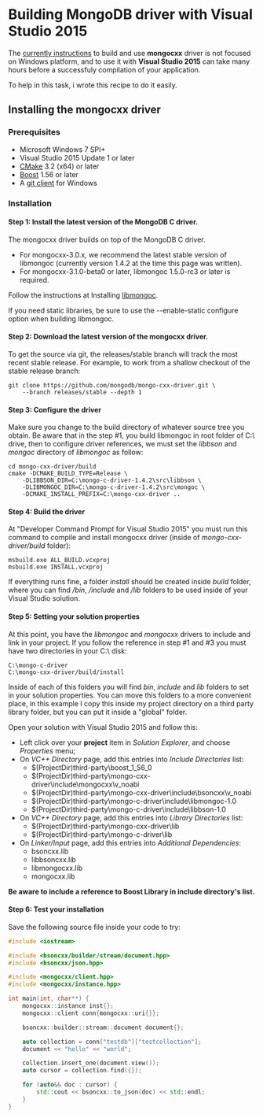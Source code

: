 # Building MongoDB driver with Visual Studio 2015

The [currently instructions](https://mongodb.github.io/mongo-cxx-driver/mongocxx-v3/installation/) to build and use **mongocxx** driver is not 
focused on Windows platform, and to use it with **Visual Studio 2015** can take many hours before a successfuly
compilation of your application.

To help in this task, i wrote this recipe to do it easily.

## Installing the mongocxx driver

### Prerequisites

* Microsoft Windows 7 SPI+
* Visual Studio 2015 Update 1 or later
* [CMake](https://cmake.org/download/) 3.2 (x64) or later
* [Boost](http://www.boost.org/) 1.56 or later
* A [git client](https://git-scm.com/downloads) for Windows

### Installation

#### Step 1: Install the latest version of the MongoDB C driver.

The mongocxx driver builds on top of the MongoDB C driver.

* For mongocxx-3.0.x, we recommend the latest stable version of libmongoc (currently version 1.4.2 at the time this page was written).
* For mongocxx-3.1.0-beta0 or later, libmongoc 1.5.0-rc3 or later is required.

Follow the instructions at Installing [libmongoc](http://mongoc.org/libmongoc/current/installing.html).

If you need static libraries, be sure to use the --enable-static configure option when building libmongoc.


#### Step 2: Download the latest version of the mongocxx driver.

To get the source via git, the releases/stable branch will track the most recent stable release. For example, to work from a shallow checkout of the stable release branch:

	git clone https://github.com/mongodb/mongo-cxx-driver.git \
		--branch releases/stable --depth 1

		
#### Step 3: Configure the driver

Make sure you change to the build directory of whatever source tree you obtain. 
Be aware that in the step #1, you build libmongoc in root folder of C:\ drive, then to configure driver references, we must
set the *libbson* and *mongoc* directory of *libmongoc* as follow:

	cd mongo-cxx-driver/build
	cmake -DCMAKE_BUILD_TYPE=Release \
		-DLIBBSON_DIR=C:\mongo-c-driver-1.4.2\src\libbson \
		-DLIBMONGOC_DIR=C:\mongo-c-driver-1.4.2\src\mongoc \
		-DCMAKE_INSTALL_PREFIX=C:\mongo-cxx-driver ..
		
		
#### Step 4: Build the driver

At "Developer Command Prompt for Visual Studio 2015" you must run this command to compile and install
mongocxx driver (inside of *mongo-cxx-driver/build* folder):

	msbuild.exe ALL_BUILD.vcxproj
	msbuild.exe INSTALL.vcxproj
	
If everything runs fine, a folder *install* should be created inside *build* folder, where you can
find */bin*, */include* and */lib* folders to be used inside of your Visual Studio solution.


#### Step 5: Setting your solution properties

At this point, you have the *libmongoc* and *mongocxx* drivers to include and link in your project.
If you follow the reference in step #1 and #3 you must have two directories in your C:\ disk:

	C:\mongo-c-driver
	C:\mongo-cxx-driver/build/install

Inside of each of this folders you will find *bin*, *include* and *lib* folders to set in your
solution properties. You can move this folders to a more convenient place, in this example I copy
this inside my project directory on a third party library folder, but you can put it inside a "global"
folder.

Open your solution with Visual Studio 2015 and follow this:

* Left click over your **project** item in *Solution Explorer*, and choose *Properties* menu;
* On *VC++ Directory* page, add this entries into *Include Directories* list:
	- $(ProjectDir)third-party\boost_1_56_0
	- $(ProjectDir)third-party\mongo-cxx-driver\include\mongocxx\v_noabi
	- $(ProjectDir)third-party\mongo-cxx-driver\include\bsoncxx\v_noabi
	- $(ProjectDir)third-party\mongo-c-driver\include\libmongoc-1.0
	- $(ProjectDir)third-party\mongo-c-driver\include\libbson-1.0
* On *VC++ Directory* page, add this entries into *Library Directories* list:
	- $(ProjectDir)third-party\mongo-cxx-driver\lib
	- $(ProjectDir)third-party\mongo-c-driver\lib
* On *Linker/Input* page, add this entries into *Additional Dependencies*:
	- bsoncxx.lib
	- libbsoncxx.lib
	- libmongocxx.lib
	- mongocxx.lib
	
**Be aware to include a reference to Boost Library in include directory's list.**


#### Step 6: Test your installation

Save the following source file inside your code to try:

``` c++
#include <iostream>

#include <bsoncxx/builder/stream/document.hpp>
#include <bsoncxx/json.hpp>

#include <mongocxx/client.hpp>
#include <mongocxx/instance.hpp>

int main(int, char**) {
	mongocxx::instance inst{};
	mongocxx::client conn{mongocxx::uri{}};

	bsoncxx::builder::stream::document document{};

	auto collection = conn["testdb"]["testcollection"];
	document << "hello" << "world";

	collection.insert_one(document.view());
	auto cursor = collection.find({});

	for (auto&& doc : cursor) {
		std::cout << bsoncxx::to_json(doc) << std::endl;
	}
}
```
